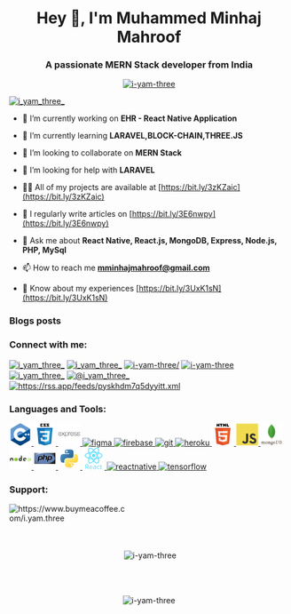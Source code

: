 <h1 align="center">Hey 👋, I'm Muhammed Minhaj Mahroof</h1>
<h3 align="center">A passionate MERN Stack developer from India</h3>

<p align="center"> <a href="https://github.com/ryo-ma/github-profile-trophy"><img src="https://github-profile-trophy.vercel.app/?username=i-yam-three" alt="i-yam-three" /></a> </p>

<p align="left"> <a href="https://twitter.com/i_yam_three_" target="blank"><img src="https://img.shields.io/twitter/follow/i_yam_three_?logo=twitter&style=for-the-badge" alt="i_yam_three_" /></a> </p>

- 🔭 I’m currently working on **EHR - React Native Application**

- 🌱 I’m currently learning **LARAVEL,BLOCK-CHAIN,THREE.JS**

- 👯 I’m looking to collaborate on **MERN Stack**

- 🤝 I’m looking for help with **LARAVEL**

- 👨‍💻 All of my projects are available at [https://bit.ly/3zKZaic](https://bit.ly/3zKZaic)

- 📝 I regularly write articles on [https://bit.ly/3E6nwpy](https://bit.ly/3E6nwpy)

- 💬 Ask me about **React Native, React.js, MongoDB, Express, Node.js, PHP, MySql**

- 📫 How to reach me **mminhajmahroof@gmail.com**

- 📄 Know about my experiences [https://bit.ly/3UxK1sN](https://bit.ly/3UxK1sN)

### Blogs posts
<!-- BLOG-POST-LIST:START -->
<!-- BLOG-POST-LIST:END -->

<h3 align="left">Connect with me:</h3>
<p align="left">
<a href="https://dev.to/i_yam_three_" target="blank"><img align="center" src="https://raw.githubusercontent.com/rahuldkjain/github-profile-readme-generator/master/src/images/icons/Social/devto.svg" alt="i_yam_three_" height="30" width="40" /></a>
<a href="https://twitter.com/i_yam_three_" target="blank"><img align="center" src="https://raw.githubusercontent.com/rahuldkjain/github-profile-readme-generator/master/src/images/icons/Social/twitter.svg" alt="i_yam_three_" height="30" width="40" /></a>
<a href="https://linkedin.com/in/i-yam-three/" target="blank"><img align="center" src="https://raw.githubusercontent.com/rahuldkjain/github-profile-readme-generator/master/src/images/icons/Social/linked-in-alt.svg" alt="i-yam-three/" height="30" width="40" /></a>
<a href="https://fb.com/i-yam-three" target="blank"><img align="center" src="https://raw.githubusercontent.com/rahuldkjain/github-profile-readme-generator/master/src/images/icons/Social/facebook.svg" alt="i-yam-three" height="30" width="40" /></a>
<a href="https://instagram.com/i_yam_three_" target="blank"><img align="center" src="https://raw.githubusercontent.com/rahuldkjain/github-profile-readme-generator/master/src/images/icons/Social/instagram.svg" alt="i_yam_three_" height="30" width="40" /></a>
<a href="https://medium.com/@i_yam_three_" target="blank"><img align="center" src="https://raw.githubusercontent.com/rahuldkjain/github-profile-readme-generator/master/src/images/icons/Social/medium.svg" alt="@i_yam_three_" height="30" width="40" /></a>
<a href="/https://rss.app/feeds/pyskhdm7q5dyyitt.xml" target="blank"><img align="center" src="https://raw.githubusercontent.com/rahuldkjain/github-profile-readme-generator/master/src/images/icons/Social/rss.svg" alt="https://rss.app/feeds/pyskhdm7q5dyyitt.xml" height="30" width="40" /></a>
</p>

<h3 align="left">Languages and Tools:</h3>
<p align="left"> <a href="https://www.w3schools.com/cpp/" target="_blank" rel="noreferrer"> <img src="https://raw.githubusercontent.com/devicons/devicon/master/icons/cplusplus/cplusplus-original.svg" alt="cplusplus" width="40" height="40"/> </a> <a href="https://www.w3schools.com/css/" target="_blank" rel="noreferrer"> <img src="https://raw.githubusercontent.com/devicons/devicon/master/icons/css3/css3-original-wordmark.svg" alt="css3" width="40" height="40"/> </a> <a href="https://expressjs.com" target="_blank" rel="noreferrer"> <img src="https://raw.githubusercontent.com/devicons/devicon/master/icons/express/express-original-wordmark.svg" alt="express" width="40" height="40"/> </a> <a href="https://www.figma.com/" target="_blank" rel="noreferrer"> <img src="https://www.vectorlogo.zone/logos/figma/figma-icon.svg" alt="figma" width="40" height="40"/> </a> <a href="https://firebase.google.com/" target="_blank" rel="noreferrer"> <img src="https://www.vectorlogo.zone/logos/firebase/firebase-icon.svg" alt="firebase" width="40" height="40"/> </a> <a href="https://git-scm.com/" target="_blank" rel="noreferrer"> <img src="https://www.vectorlogo.zone/logos/git-scm/git-scm-icon.svg" alt="git" width="40" height="40"/> </a> <a href="https://heroku.com" target="_blank" rel="noreferrer"> <img src="https://www.vectorlogo.zone/logos/heroku/heroku-icon.svg" alt="heroku" width="40" height="40"/> </a> <a href="https://www.w3.org/html/" target="_blank" rel="noreferrer"> <img src="https://raw.githubusercontent.com/devicons/devicon/master/icons/html5/html5-original-wordmark.svg" alt="html5" width="40" height="40"/> </a> <a href="https://developer.mozilla.org/en-US/docs/Web/JavaScript" target="_blank" rel="noreferrer"> <img src="https://raw.githubusercontent.com/devicons/devicon/master/icons/javascript/javascript-original.svg" alt="javascript" width="40" height="40"/> </a> <a href="https://www.mongodb.com/" target="_blank" rel="noreferrer"> <img src="https://raw.githubusercontent.com/devicons/devicon/master/icons/mongodb/mongodb-original-wordmark.svg" alt="mongodb" width="40" height="40"/> </a> <a href="https://nodejs.org" target="_blank" rel="noreferrer"> <img src="https://raw.githubusercontent.com/devicons/devicon/master/icons/nodejs/nodejs-original-wordmark.svg" alt="nodejs" width="40" height="40"/> </a> <a href="https://www.php.net" target="_blank" rel="noreferrer"> <img src="https://raw.githubusercontent.com/devicons/devicon/master/icons/php/php-original.svg" alt="php" width="40" height="40"/> </a> <a href="https://www.python.org" target="_blank" rel="noreferrer"> <img src="https://raw.githubusercontent.com/devicons/devicon/master/icons/python/python-original.svg" alt="python" width="40" height="40"/> </a> <a href="https://reactjs.org/" target="_blank" rel="noreferrer"> <img src="https://raw.githubusercontent.com/devicons/devicon/master/icons/react/react-original-wordmark.svg" alt="react" width="40" height="40"/> </a> <a href="https://reactnative.dev/" target="_blank" rel="noreferrer"> <img src="https://reactnative.dev/img/header_logo.svg" alt="reactnative" width="40" height="40"/> </a> <a href="https://www.tensorflow.org" target="_blank" rel="noreferrer"> <img src="https://www.vectorlogo.zone/logos/tensorflow/tensorflow-icon.svg" alt="tensorflow" width="40" height="40"/> </a> </p>

<h3 align="left">Support:</h3>
<p><a href="https://www.buymeacoffee.com/https://www.buymeacoffee.com/i.yam.three"> <img align="left" src="https://cdn.buymeacoffee.com/buttons/v2/default-yellow.png" height="50" width="210" alt="https://www.buymeacoffee.com/i.yam.three" /></a></p><br><br>
<br><br>
<p align="center">&nbsp;<img align="center" src="https://github-readme-stats.vercel.app/api?username=i-yam-three&show_icons=true&locale=en" alt="i-yam-three" /></p>
<br><br>
<p align="center"><img align="center" src="https://github-readme-streak-stats.herokuapp.com/?user=i-yam-three&" alt="i-yam-three" /></p>
